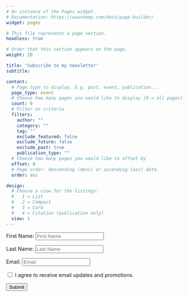 ```yaml
---
# An instance of the Pages widget.
# Documentation: https://wowchemy.com/docs/page-builder/
widget: pages

# This file represents a page section.
headless: true

# Order that this section appears on the page.
weight: 20

title: 'Subscribe to my newsletter'
subtitle:

content:
  # Page type to display. E.g. post, event, publication...
  page_type: event
  # Choose how many pages you would like to display (0 = all pages)
  count: 0
  # Filter on criteria
  filters:
    author: ""
    category: ""
    tag: ""
    exclude_featured: false
    exclude_future: false
    exclude_past: true
    publication_type: ""
  # Choose how many pages you would like to offset by
  offset: 0
  # Page order: descending (desc) or ascending (asc) date.
  order: asc

design:
  # Choose a view for the listings:
  #   1 = List
  #   2 = Compact
  #   3 = Card
  #   4 = Citation (publication only)
  view: 1
---
```

<form method="post" action="https://sendfox.com/form/1dr8zj/m2q2v6" class="sendfox-form" id="m2q2v6" data-async="true" data-recaptcha="true">
<p><label for="sendfox_form_name">First Name: </label><input type="text" id="sendfox_form_name" placeholder="First Name" name="first_name" required /></p>
<p><label for="sendfox_form_last_name">Last Name: </label><input type="text" id="sendfox_form_last_name" placeholder="Last Name" name="last_name" required /></p>
<p><label for="sendfox_form_email">Email: </label><input type="email" id="sendfox_form_email" placeholder="Email" name="email" required /></p>
<p><label><input type="checkbox" name="gdpr" value="1" required /> I agree to receive email updates and promotions.</label></p>
<!-- no botz please -->
<div style="position: absolute; left: -5000px;" aria-hidden="true"><input type="text" name="a_password" tabindex="-1" value="" autocomplete="off" /></div>
<p><button type="submit">Submit</button></p>
</form>
<script src="https://sendfox.com/js/form.js"></script>